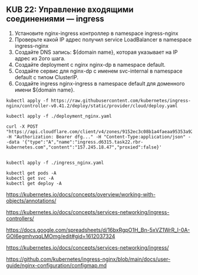 ## KUB 22: Управление входящими соединениями — ingress

1. Установите nginx-ingress контроллер в namespace ingress-nginx
2. Проверьте какой IP адрес получил service LoadBalancer в namespace ingress-nginx
3. Создайте DNS запись: ${domain name}, которая указывает на IP адрес из 2ого шага.
4. Создайте deployment с nginx nginx-dp в namespace default.
5. Создайте сервис для nginx-dp с именем svc-internal в namespace default с типом ClusterIP.
6. Создайте ingress nginx-ingress в namespace default для доменного имени ${domain name}.

```
kubectl apply -f https://raw.githubusercontent.com/kubernetes/ingress-nginx/controller-v0.41.2/deploy/static/provider/cloud/deploy.yaml

kubectl apply -f ./deployment_nginx.yaml

curl -X POST "https://api.cloudflare.com/client/v4/zones/9152ec3c08b1a4faeaa95353a929fcc5/dns_records" -H "Authorization: Bearer dfg..." -H "Content-Type:application/json" --data '{"type":"A","name":"ingress.d6315.task22.rbr-kubernetes.com","content":"157.245.18.47","proxied":false}'


kubectl apply -f ./ingress_nginx.yaml

kubectl get pods -A
kubectl get svc -A
kubectl get deploy -A

```

https://kubernetes.io/docs/concepts/overview/working-with-objects/annotations/

https://kubernetes.io/docs/concepts/services-networking/ingress-controllers/

https://docs.google.com/spreadsheets/d/16bxRgpO1H_Bn-5xVZ1WrR_I-0A-GOI6egmhvqqLMOmg/edit#gid=1612037324

https://kubernetes.io/docs/concepts/services-networking/ingress/

https://github.com/kubernetes/ingress-nginx/blob/main/docs/user-guide/nginx-configuration/configmap.md

